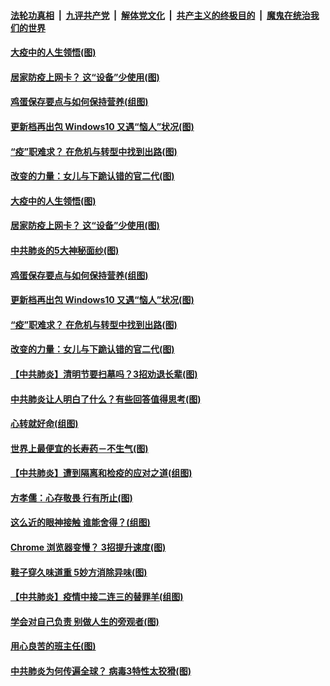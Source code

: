 

####  [法轮功真相](../../../../basic/blob/master/README.md?t=04010330) &nbsp;|&nbsp; [九评共产党](../../../../9ping.md/blob/master/README.md?t=04010330) &nbsp;|&nbsp; [解体党文化](../../../../jtdwh.md/blob/master/README.md?t=04010330)  &nbsp;|&nbsp; [共产主义的终极目的](../../../../gczydzjmd.md/blob/master/README.md?t=04010330) &nbsp;|&nbsp; [魔鬼在统治我们的世界](../../../../mgztzwmdsj.md/blob/master/README.md?t=04010330) 

#### [大疫中的人生领悟(图)](../pages/p8/928126.md?t=04010330) 

#### [居家防疫上网卡？ 这“设备”少使用(图)](../pages/p8/928121.md?t=04010330) 

#### [鸡蛋保存要点与如何保持营养(组图)](../pages/p8/927626.md?t=04010330) 

#### [更新档再出包 Windows10 又遇“恼人”状况(图)](../pages/p8/928027.md?t=04010330) 

#### [“疫”职难求？ 在危机与转型中找到出路(图)](../pages/p8/928006.md?t=04010330) 

#### [改变的力量：女儿与下跪认错的官二代(图)](../pages/p8/924925.md?t=04010330) 

#### [大疫中的人生领悟(图)](../pages/p8/928126.md?t=04010330) 

#### [居家防疫上网卡？ 这“设备”少使用(图)](../pages/p8/928121.md?t=04010330) 

#### [中共肺炎的5大神秘面纱(图)](../pages/p8/928093.md?t=04010330) 

#### [鸡蛋保存要点与如何保持营养(组图)](../pages/p8/927626.md?t=04010330) 

#### [更新档再出包 Windows10 又遇“恼人”状况(图)](../pages/p8/928027.md?t=04010330) 

#### [“疫”职难求？ 在危机与转型中找到出路(图)](../pages/p8/928006.md?t=04010330) 

#### [改变的力量：女儿与下跪认错的官二代(图)](../pages/p8/924925.md?t=04010330) 

#### [【中共肺炎】清明节要扫墓吗？3招劝退长辈(图)](../pages/p8/927615.md?t=04010330) 

#### [中共肺炎让人明白了什么？有些回答值得思考(图)](../pages/p8/927992.md?t=04010330) 

#### [心转就好命(组图)](../pages/p8/927836.md?t=04010330) 

#### [世界上最便宜的长寿药－不生气(图)](../pages/p8/927604.md?t=04010330) 

#### [【中共肺炎】遭到隔离和检疫的应对之道(组图)](../pages/p8/927827.md?t=04010330) 

#### [方孝儒：心存敬畏 行有所止(图)](../pages/p8/927618.md?t=04010330) 

#### [这么近的眼神接触 谁能舍得？(组图)](../pages/p8/927825.md?t=04010330) 

#### [Chrome 浏览器变慢？ 3招提升速度(图)](../pages/p8/927824.md?t=04010330) 

#### [鞋子穿久味道重 5妙方消除异味(图)](../pages/p8/927774.md?t=04010330) 

#### [【中共肺炎】疫情中接二连三的替罪羊(组图)](../pages/p8/927573.md?t=04010330) 

#### [学会对自己负责 别做人生的旁观者(图)](../pages/p8/927599.md?t=04010330) 

#### [用心良苦的班主任(图)](../pages/p8/927693.md?t=04010330) 

#### [中共肺炎为何传遍全球？ 病毒3特性太狡猾(图)](../pages/p8/927690.md?t=04010330) 

